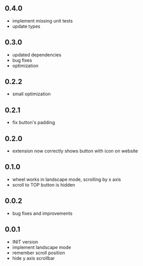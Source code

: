 ## 0.4.0

- implement missing unit tests
- update types

## 0.3.0

- updated dependencies
- bug fixes
- optimization

## 0.2.2

- small optimization

## 0.2.1

- fix button's padding

## 0.2.0

- extension now correctly shows button with icon on website

## 0.1.0

- wheel works in landscape mode, scrolling by x axis
- scroll to TOP button is hidden

## 0.0.2

- bug fixes and improvements

## 0.0.1

- INIT version
- implement landscape mode
- remember scroll position
- hide y axis scrollbar
